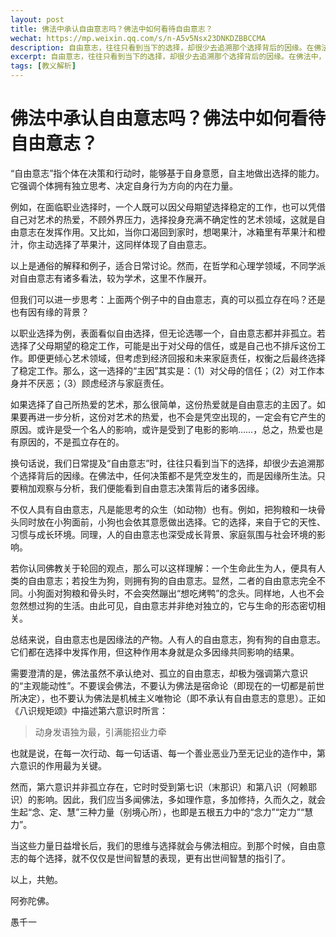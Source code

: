 ```yaml
---
layout: post
title: 佛法中承认自由意志吗？佛法中如何看待自由意志？
wechat: https://mp.weixin.qq.com/s/n-A5v5Nsx23DNKDZBBCCMA
description: 自由意志，往往只看到当下的选择，却很少去追溯那个选择背后的因缘。在佛法中，任何决策都不是凭空发生的，而是因缘所生法。只要稍加观察与分析，我们便能看到自由意志决策背后的诸多因缘。
excerpt: 自由意志，往往只看到当下的选择，却很少去追溯那个选择背后的因缘。在佛法中，任何决策都不是凭空发生的，而是因缘所生法。只要稍加观察与分析，我们便能看到自由意志决策背后的诸多因缘。
tags: [教义解析]
---
```


# 佛法中承认自由意志吗？佛法中如何看待自由意志？

“自由意志”指个体在决策和行动时，能够基于自身意愿，自主地做出选择的能力。它强调个体拥有独立思考、决定自身行为方向的内在力量。

例如，在面临职业选择时，一个人既可以因父母期望选择稳定的工作，也可以凭借自己对艺术的热爱，不顾外界压力，选择投身充满不确定性的艺术领域，这就是自由意志在发挥作用。又比如，当你口渴回到家时，想喝果汁，冰箱里有苹果汁和橙汁，你主动选择了苹果汁，这同样体现了自由意志。

以上是通俗的解释和例子，适合日常讨论。然而，在哲学和心理学领域，不同学派对自由意志有诸多看法，较为学术，这里不作展开。

但我们可以进一步思考：上面两个例子中的自由意志，真的可以孤立存在吗？还是也有因有缘的背景？

以职业选择为例，表面看似自由选择，但无论选哪一个，自由意志都并非孤立。若选择了父母期望的稳定工作，可能是出于对父母的信任，或是自己也不排斥这份工作。即便更倾心艺术领域，但考虑到经济回报和未来家庭责任，权衡之后最终选择了稳定工作。那么，这一选择的“主因”其实是：（1）对父母的信任；（2）对工作本身并不厌恶；（3）顾虑经济与家庭责任。

如果选择了自己所热爱的艺术，那么很简单，这份热爱就是自由意志的主因了。如果要再进一步分析，这份对艺术的热爱，也不会是凭空出现的，一定会有它产生的原因。或许是受一个名人的影响，或许是受到了电影的影响……，总之，热爱也是有原因的，不是孤立存在的。

换句话说，我们日常提及“自由意志”时，往往只看到当下的选择，却很少去追溯那个选择背后的因缘。在佛法中，任何决策都不是凭空发生的，而是因缘所生法。只要稍加观察与分析，我们便能看到自由意志决策背后的诸多因缘。

不仅人具有自由意志，凡是能思考的众生（如动物）也有。例如，把狗粮和一块骨头同时放在小狗面前，小狗也会依其意愿做出选择。它的选择，来自于它的天性、习惯与成长环境。同理，人的自由意志也深受成长背景、家庭氛围与社会环境的影响。

若你认同佛教关于轮回的观点，那么可以这样理解：一个生命此生为人，便具有人类的自由意志；若投生为狗，则拥有狗的自由意志。显然，二者的自由意志完全不同。小狗面对狗粮和骨头时，不会突然蹦出“想吃烤鸭”的念头。同样地，人也不会忽然想过狗的生活。由此可见，自由意志并非绝对独立的，它与生命的形态密切相关。

总结来说，自由意志也是因缘法的产物。人有人的自由意志，狗有狗的自由意志。它们都在选择中发挥作用，但这种作用本身就是众多因缘共同影响的结果。

需要澄清的是，佛法虽然不承认绝对、孤立的自由意志，却极为强调第六意识的“主观能动性”。不要误会佛法，不要认为佛法是宿命论（即现在的一切都是前世所决定），也不要认为佛法是机械主义唯物论（即不承认有自由意志的意思）。正如《八识规矩颂》中描述第六意识时所言：

> 动身发语独为最，引满能招业力牵

也就是说，在每一次行动、每一句话语、每一个善业恶业乃至无记业的造作中，第六意识的作用最为关键。

然而，第六意识并非孤立存在，它时时受到第七识（末那识）和第八识（阿赖耶识）的影响。因此，我们应当多闻佛法，多如理作意，多加修持，久而久之，就会生起“念、定、慧”三种力量（别境心所），也即是五根五力中的“念力”“定力”“慧力”。

当这些力量日益增长后，我们的思维与选择就会与佛法相应。到那个时候，自由意志的每个选择，就不仅仅是世间智慧的表现，更有出世间智慧的指引了。

以上，共勉。

阿弥陀佛。

愚千一
